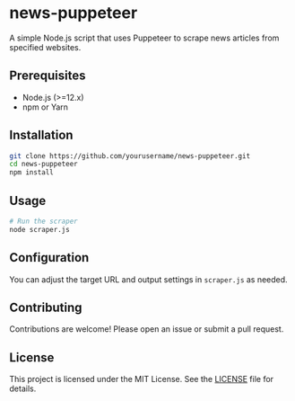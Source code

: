 # news-puppeteer

A simple Node.js script that uses Puppeteer to scrape news articles from specified websites.

## Prerequisites

- Node.js (>=12.x)
- npm or Yarn

## Installation

```bash
git clone https://github.com/yourusername/news-puppeteer.git
cd news-puppeteer
npm install
```

## Usage

```bash
# Run the scraper
node scraper.js
```

## Configuration

You can adjust the target URL and output settings in `scraper.js` as needed.

## Contributing

Contributions are welcome! Please open an issue or submit a pull request.

## License

This project is licensed under the MIT License. See the [LICENSE](LICENSE) file for details.
